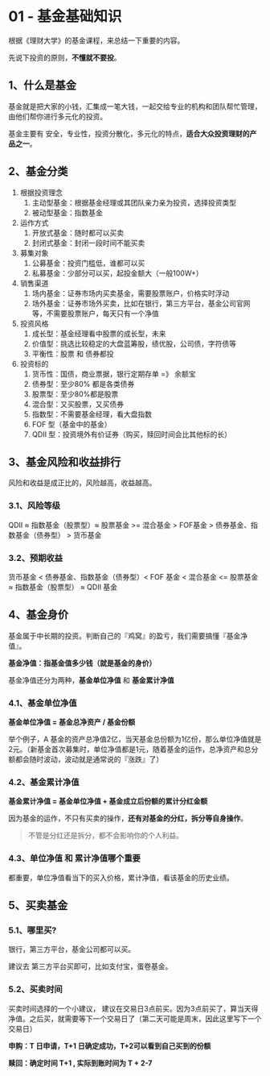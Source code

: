 # 01 - 基金基础知识

根据《理财大学》的基金课程，来总结一下重要的内容。

先说下投资的原则，**不懂就不要投**。



## 1、什么是基金

基金就是把大家的小钱，汇集成一笔大钱，一起交给专业的机构和团队帮忙管理，由他们帮你进行多元化的投资。

基金主要有 安全，专业性，投资分散化，多元化的特点，**适合大众投资理财的产品之一**。



## 2、基金分类

1. 根据投资理念
   1. 主动型基金：根据基金经理或其团队亲力亲为投资，选择投资类型
   2. 被动型基金：指数基金
2. 运作方式
   1. 开放式基金：随时都可以买卖
   2. 封闭式基金：封闭一段时间不能买卖
3. 募集对象
   1. 公募基金：投资门槛低，谁都可以买
   2. 私募基金：少部分可以买，起投金额大（一般100W+）
4. 销售渠道
   1. 场内基金：证券市场内买卖基金，需要股票账户，价格实时浮动
   2. 场外基金：证券市场外买卖，比如在银行，第三方平台，基金公司官网等，不需要股票账户，每天只有一个净值
5. 投资风格
   1. 成长型：基金经理看中股票的成长型，未来
   2. 价值型：挑选比较稳定的大盘蓝筹股，绩优股，公司债，字符债等
   3. 平衡性：股票 和 债券都投
6. 投资标的
   1. 货币性：国债，商业票据，银行定期存单 =》 余额宝
   2. 债券型：至少80% 都是各类债券
   3. 股票型：至少80%都是股票
   4. 混合型：又买股票，又买债券
   5. 指数型：不需要基金经理，看大盘指数
   6. FOF 型（基金中的基金）
   7. QDII 型：投资境外有价证券（购买，赎回时间会比其他标的长）



## 3、基金风险和收益排行

风险和收益是成正比的，风险越高，收益越高。

### 3.1、风险等级

QDII ≈ 指数基金（股票型）≈ 股票基金 >= 混合基金 > FOF基金 > 债券基金、指数基金（债券型） > 货币基金



### 3.2、预期收益

货币基金 < 债券基金、指数基金（债券型）< FOF 基金 < 混合基金 <= 股票基金 ≈ 指数基金（股票型） ≈ QDII 基金



## 4、基金身价

基金属于中长期的投资。判断自己的『鸡窝』的盈亏，我们需要搞懂『基金净值』。

**基金净值：指基金值多少钱（就是基金的身价）**

基金净值还分为两种，**基金单位净值** 和 **基金累计净值**

### 4.1、基金单位净值

**基金单位净值 = 基金总净资产 / 基金份额**

举个例子，A 基金的资产总净值2亿，当天基金总份额为1亿份，那么单位净值就是2元。（新基金首次募集时，单位净值都是1元，随着基金的运作，总净资产和总分额都会随时波动，波动就是通常说的『涨跌』了）



### 4.2、基金累计净值

**基金累计净值 = 基金单位净值 + 基金成立后份额的累计分红金额**

因为基金的运作，不只有买卖的操作，**还有对基金的分红，拆分等自身操作**。

> 不管是分红还是拆分，都不会影响你的个人利益。



### 4.3、单位净值 和 累计净值哪个重要

都重要，单位净值看当下的买入价格，累计净值，看该基金的历史业绩。



## 5、买卖基金

### 5.1、哪里买?

银行，第三方平台，基金公司都可以买。

建议去 第三方平台买即可，比如支付宝，蛋卷基金。



### 5.2、买卖时间

买卖时间选择的一个小建议， 建议在交易日3点前买。因为3点前买了，算当天得净值。之后买，就需要等下一个交易日了（第二天可能是周末，因此这里写下一个交易日）



**申购：T 日申请，T+1 日确定成功，T+2可以看到自己买到的份额**

**赎回：确定时间 T+1 , 实际到账时间为 T + 2-7**



